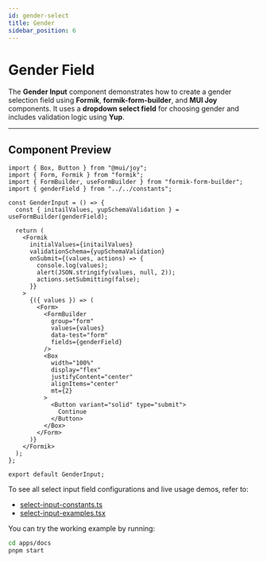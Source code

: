 ```yaml
---
id: gender-select
title: Gender
sidebar_position: 6
---
```


# Gender Field

The **Gender Input** component demonstrates how to create a gender selection field using **Formik**, **formik-form-builder**, and **MUI Joy** components. It uses a **dropdown select field** for choosing gender and includes validation logic using **Yup**.

---

## Component Preview

```tsx
import { Box, Button } from "@mui/joy";
import { Form, Formik } from "formik";
import { FormBuilder, useFormBuilder } from "formik-form-builder";
import { genderField } from "../../constants";

const GenderInput = () => {
  const { initailValues, yupSchemaValidation } = useFormBuilder(genderField);

  return (
    <Formik
      initialValues={initailValues}
      validationSchema={yupSchemaValidation}
      onSubmit={(values, actions) => {
        console.log(values);
        alert(JSON.stringify(values, null, 2));
        actions.setSubmitting(false);
      }}
    >
      {({ values }) => (
        <Form>
          <FormBuilder
            group="form"
            values={values}
            data-test="form"
            fields={genderField}
          />
          <Box
            width="100%"
            display="flex"
            justifyContent="center"
            alignItems="center"
            mt={2}
          >
            <Button variant="solid" type="submit">
              Continue
            </Button>
          </Box>
        </Form>
      )}
    </Formik>
  );
};

export default GenderInput;
```

To see all select input field configurations and live usage demos, refer to:

- [select-input-constants.ts](./select-input-constants)
- [select-input-examples.tsx](./select-input-examples)



You can try the working example by running:

```bash
cd apps/docs
pnpm start

